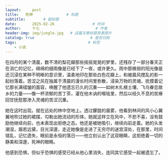 ```yaml
---
layout:     post                       
title:   死神               # 标题
subtitle:        # 副标题
date:       2025-02-26                 # 时间
author:     十七                         # 作者
header-img: img/jungle.jpg   # 这篇文章标题背景图片
catalog: true                         # 是否归档
tags:                                # 标签
    - 小说
---
```

在四月的某个清晨，数不清的梨花瓣那些摇摇晃晃的梦里，还残存了一部分春天正在消亡的记忆，绵绵的细雨像是已经下了一夜，或许更久。雨中那微弱的阳光像是还沉浸在某种不明晰的意识里，温柔地印在那些白色花瓣上，和被晨风搅乱的影一起纷落着。苦涩之风在独属于清晨的漫长时间里弥散，浸染万物的灵魂，抚摸着记忆那长满褶皱的面容，唤醒了他遗忘已久的沉重——如树木扎根土壤、飞鸟眷恋故乡的力量——像一杯浓郁的苦丁茶，灌在他木讷的喉咙里，然后以经久不息的贫瘠回甘抚慰那渗入灵魂的苦涩沉重。

她在这时出现。就在远处的林中空地上。透过朦胧的晨雾，他看到林间的风小心翼翼地吹过她的裙摆，勾勒出她流动的形体。她就这样立在风中，不悲不喜，没有鼓励他继续向前，也未表现出拒绝之态。他还是被她吸引，继续向前走着。她的头发潮湿，眉若远黛，目光深邃，走近她像是走进了无穷尽的迷宫深处，在那里，时间错乱，记忆遗失，眼前是永恒的落日——他立刻认出了这双眼睛，这拒绝着一切的静美和深邃，死神的眼睛。

他感到恐惧，但似乎恐惧的感受已经从他心里消失，连同其它感受一起被遗忘了。
